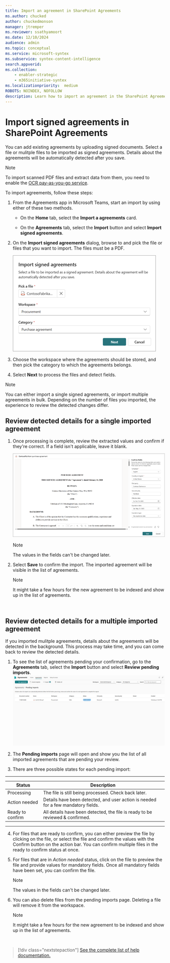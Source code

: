 ```yaml
---
title: Import an agreement in SharePoint Agreements
ms.author: chucked
author: chuckedmonson
manager: jtremper
ms.reviewer: ssathyamoort
ms.date: 12/10/2024
audience: admin
ms.topic: conceptual
ms.service: microsoft-syntex
ms.subservice: syntex-content-intelligence
search.appverid: 
ms.collection: 
    - enabler-strategic
    - m365initiative-syntex
ms.localizationpriority:  medium
ROBOTS: NOINDEX, NOFOLLOW
description: Learn how to import an agreement in the SharePoint Agreements solution.
---
```


# Import signed agreements in SharePoint Agreements

You can add existing agreements by uploading signed documents. Select a file or mulitple files to be imported as signed agreements. Details about the agreements will be automatically detected after you save.

> [!NOTE]
> To import scanned PDF files and extract data from them, you need to enable the [OCR pay-as-you-go service](/microsoft-365/syntex/ocr-overview).

To import agreements, follow these steps:

1. From the Agreements app in Microsoft Teams, start an import by using either of these two methods.

    - On the **Home** tab, select the **Import a agreements** card.

    - On the **Agreements** tab, select the **Import** button and select **Import signed agreements**.

2. On the **Import signed agreements** dialog, browse to and pick the file or files that you want to import. The files must be a PDF.

   ![A screenshot of Import signed agreements page.](../../media/content-understanding/agreements-import-dialog.png)

3. Choose the workspace where the agreements should be stored, and then pick the category to which the agreements belongs.

4. Select **Next** to process the files and detect fields.

> [!NOTE]
> You can either import a single signed agreements, or import multiple agreements in bulk. Depending on the number of files you imported, the experience to review the detected changes differ. 

## Review detected details for a single imported agreement
1. Once processing is complete, review the extracted values and confirm if they're correct. If a field isn't applicable, leave it blank.

   ![A screenshot of the agreement page showing the Confirm fields panel.](../../media/content-understanding/agreements-import-fields.png)

   > [!NOTE]
   > The values in the fields can't be changed later.

2. Select **Save** to confirm the import. The imported agreement will be visible in the list of agreements.

   > [!NOTE]
   > It might take a few hours for the new agreement to be indexed and show up in the list of agreements.

<br>

## Review detected details for a multiple imported agreement
If you imported mulitple agreements, details about the agreements will be detected in the background. This process may take time, and you can come back to review the detected details. 

1. To see the list of agreements pending your confirmation, go to the **Agreements** tab, select the **Import** button and select **Review pending imports**.
![A screenshot of Agreements app showing the pending imports page with one file.](../../media/content-understanding/agreements-pendingImport.png)

3. The **Pending imports** page will open and show you the list of all imported agreements that are pending your review.

4. There are three possible states for each pending import:
---
|Status  |Description  |
|---------|---------|
|Processing    |The file is still being processed. Check back later.         |
|Action needed    |Details have been detected, and user action is needed for a few mandatory fields.         |
|Ready to confirm    |All details have been detected, the file is ready to be reviewed & confirmed.         |
---   
4. For files that are ready to confirm, you can either preview the file by clicking on the file, or select the file and confirm the values with the Confirm button on the action bar. You can confirm multiple files in the ready to confirm status at once.

5. For files that are in *Action needed* status, click on the file to preview the file and provide values for mandatory fields. Once all mandatory fields have been set, you can confirm the file.
   > [!NOTE]
   > The values in the fields can't be changed later.

6. You can also delete files from the pending imports page. Deleting a file will remove it from the workspace.
   > [!NOTE]
   > It might take a few hours for the new agreement to be indexed and show up in the list of agreements.

<br>

> [!div class="nextstepaction"]
> [See the complete list of help documentation.](agreements-overview.md#help-documentation)
